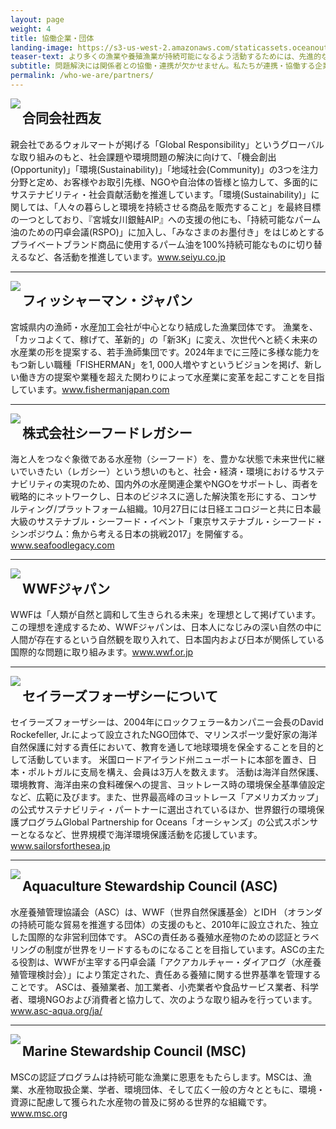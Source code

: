 ```yaml
---
layout: page
weight: 4
title: 協働企業・団体
landing-image: https://s3-us-west-2.amazonaws.com/staticassets.oceanoutcomes.org/rollover+images/past-initiatives-hover.jpg
teaser-text: より多くの漁業や養殖漁業が持続可能になるよう活動するためには、先進的な水産企業、国際的な海洋環境組織、NGOとの連携・協働は必要不可欠です。
subtitle: 問題解決には関係者との協働・連携が欠かせません。私たちが連携・協働する企業や団体・組織をご紹介します。
permalink: /who-we-are/partners/
---
```

<img align="left" src="https://s3-us-west-2.amazonaws.com/staticassets.oceanoutcomes.org/embedded+photos/partners/seiyu-partners.png"><h2>合同会社西友</h2>

親会社であるウォルマートが掲げる「Global Responsibility」というグローバルな取り組みのもと、社会課題や環境問題の解決に向けて、「機会創出(Opportunity)」「環境(Sustainability)」「地域社会(Community)」の3つを注力分野と定め、お客様やお取引先様、NGOや自治体の皆様と協力して、多面的にサステナビリティ・社会貢献活動を推進しています。「環境(Sustainability)」に関しては、「人々の暮らしと環境を持続させる商品を販売すること」を最終目標の一つとしており、『宮城女川銀鮭AIP』への支援の他にも、「持続可能なパーム油のための円卓会議(RSPO)」に加入し、「みなさまのお墨付き」をはじめとするプライベートブランド商品に使用するパーム油を100%持続可能なものに切り替えるなど、各活動を推進しています。<a href="https://www.seiyu.co.jp/" target="_blank">www.seiyu.co.jp</a>

----
<img align="left" src="https://s3-us-west-2.amazonaws.com/staticassets.oceanoutcomes.org/embedded+photos/partners/fisherman-japan-partners.png"><h2>フィッシャーマン・ジャパン</h2>

宮城県内の漁師・水産加工会社が中心となり結成した漁業団体です。 漁業を、「カッコよくて、稼げて、革新的」の「新3K」に変え、次世代へと続く未来の水産業の形を提案する、若手漁師集団です。2024年までに三陸に多様な能力をもつ新しい職種「FISHERMAN」を1, 000人増やすというビジョンを掲げ、新しい働き方の提案や業種を超えた関わりによって水産業に変革を起こすことを目指しています。<a href="http://www.fishermanjapan.com/" target="_blank">www.fishermanjapan.com</a>

----
<img align="left" src="https://s3-us-west-2.amazonaws.com/staticassets.oceanoutcomes.org/embedded+photos/partners/seafood-legacy-partners.png"><h2>株式会社シーフードレガシー</h2>

海と人をつなぐ象徴である水産物（シーフード）を、豊かな状態で未来世代に継いでいきたい（レガシー）という想いのもと、社会・経済・環境におけるサステナビリティの実現のため、国内外の水産関連企業やNGOをサポートし、両者を戦略的にネットワークし、日本のビジネスに適した解決策を形にする、コンサルティング/プラットフォーム組織。10月27日には日経エコロジーと共に日本最大級のサステナブル・シーフード・イベント「東京サステナブル・シーフード・シンポジウム：魚から考える日本の挑戦2017」を開催する。<a href="http://seafoodlegacy.com/ja/" target="_blank">www.seafoodlegacy.com</a>

----
<img align="left" src="https://s3-us-west-2.amazonaws.com/staticassets.oceanoutcomes.org/embedded+photos/partners/wwf-japan-partners.png"><h2>WWFジャパン</h2>

WWFは「人類が自然と調和して生きられる未来」を理想として掲げています。
この理想を達成するため、WWFジャパンは、日本人になじみの深い自然の中に人間が存在するという自然観を取り入れて、日本国内および日本が関係している国際的な問題に取り組みます。<a href="https://www.wwf.or.jp/" target="_blank">www.wwf.or.jp</a>

----
<img align="left" src="https://s3-us-west-2.amazonaws.com/staticassets.oceanoutcomes.org/embedded+photos/partners/sailors-for-the-sea-partners.png"><h2>セイラーズフォーザシーについて</h2>

セイラーズフォーザシーは、2004年にロックフェラー&カンパニー会長のDavid Rockefeller, Jr.によって設立されたNGO団体で、マリンスポーツ愛好家の海洋自然保護に対する責任において、教育を通して地球環境を保全することを目的として活動しています。 米国ロードアイランド州ニューポートに本部を置き、日本・ポルトガルに支局を構え、会員は3万人を数えます。 活動は海洋自然保護、環境教育、海洋由来の食料確保への提言、ヨットレース時の環境保全基準値設定など、広範に及びます。また、世界最高峰のヨットレース「アメリカズカップ」の公式サステナビリティ・パートナーに選出されているほか、世界銀行の環境保護プログラムGlobal Partnership for Oceans「オーシャンズ」の公式スポンサーとなるなど、世界規模で海洋環境保護活動を応援しています。<a href="http://sailorsforthesea.jp/" target="_blank">www.sailorsforthesea.jp</a>

----
<img align="left" src="https://s3-us-west-2.amazonaws.com/staticassets.oceanoutcomes.org/embedded+photos/partners/asc-partners.png"><h2>Aquaculture Stewardship Council (ASC)</h2>

水産養殖管理協議会（ASC）は、WWF（世界自然保護基金）とIDH （オランダの持続可能な貿易を推進する団体）の支援のもと、2010年に設立された、独立した国際的な非営利団体です。 ASCの責任ある養殖水産物のための認証とラベリングの制度が世界をリードするものになることを目指しています。ASCの主たる役割は、WWFが主宰する円卓会議「アクアカルチャー・ダイアログ（水産養殖管理検討会）」により策定された、責任ある養殖に関する世界基準を管理することです。 ASCは、養殖業者、加工業者、小売業者や食品サービス業者、科学者、環境NGOおよび消費者と協力して、次のような取り組みを行っています。<a href="https://www.asc-aqua.org/ja/" target="_blank">www.asc-aqua.org/ja/</a>

----
<img align="left" src="https://s3-us-west-2.amazonaws.com/staticassets.oceanoutcomes.org/embedded+photos/partners/msc-partners.png"><h2>Marine Stewardship Council (MSC)</h2>

MSCの認証プログラムは持続可能な漁業に恩恵をもたらします。MSCは、漁業、水産物取扱企業、学者、環境団体、そして広く一般の方々とともに、環境・資源に配慮して獲られた水産物の普及に努める世界的な組織です。<a href="https://www.msc.org/?set_language=ja" target="_blank">www.msc.org</a>
